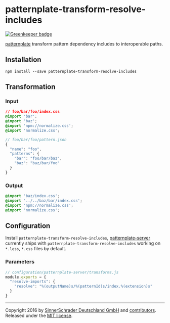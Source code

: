 # patternplate-transform-resolve-includes

[![Greenkeeper badge](https://badges.greenkeeper.io/sinnerschrader/patternplate-transform-resolve-includes.svg)](https://greenkeeper.io/)

[patternplate](/sinnerschrader/patternplate)
transform pattern dependency includes to interoperable paths.

## Installation

```shell
npm install --save patternplate-transform-resolve-includes
```

## Transformation

### Input

```css
// foo/bar/foo/index.css
@import 'bar';
@import 'baz';
@import 'npm://normalize.css';
@import 'normalize.css';
```

```js
// foo/bar/foo/pattern.json
{
  "name": "foo",
  "patterns": {
    "bar": "foo/bar/baz",
    "baz": "baz/bar/foo"
  }
}
```

### Output

```css
@import 'baz/index.css';
@import '../../baz/bar/index.css';
@import 'npm://normalize.css';
@import 'normalize.css';
```

## Configuration

Install `patternplate-transform-resolve-includes`,
[patternplate-server](sinnerschrader/patternplate)
currently ships with `patternplate-transform-resolve-includes`
working on `*.less`, `*.css` files by default.

### Parameters

```js
// configuration/patternplate-server/transforms.js
module.exports = {
  "resolve-imports": {
    "resolve": "%(outputName)s/%(patternId)s/index.%(extension)s"
  }
}
```

---

Copyright 2016 by
[SinnerSchrader Deutschland GmbH](https://github.com/sinnerschrader)
and [contributors](./graphs/contributors).
Released under the [MIT license]('./license.md').
